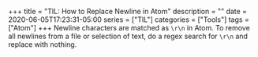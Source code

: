 +++ 
title = "TIL: How to Replace Newline in Atom"
description = ""
date = 2020-06-05T17:23:31-05:00
series = ["TIL"]
categories = ["Tools"]
tags = ["Atom"]
+++
Newline characters are matched as `\r\n` in Atom. To remove all newlines from a file or selection of text, do a regex search for `\r\n` and replace with nothing.
